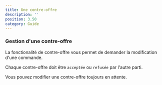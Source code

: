 ```yaml
---
title: Une contre-offre
description: ''
position: 3.50
category: Guide
---
```


### Gestion d'une contre-offre
La fonctionalité de contre-offre vous permet de demander la modification d'une commande. 

Chaque contre-offre doit être `acceptée` ou `refusée` par l'autre parti.

Vous pouvez modifier une contre-offre toujours en attente.